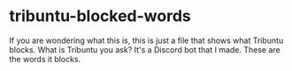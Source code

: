 # tribuntu-blocked-words
If you are wondering what this is, this is just a file that shows what Tribuntu blocks. What is Tribuntu you ask? It's a Discord bot that I made. These are the words it blocks.

